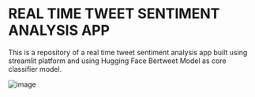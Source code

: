 # REAL TIME TWEET SENTIMENT ANALYSIS APP
This is a repository of a real time tweet sentiment analysis app built using streamlit platform and using Hugging Face Bertweet Model as core classifier model.

![image](https://github.com/ritzi12/live-tweet-sentiment-app/blob/master/Recording%202022-03-26%20at%2019.57.26.gif)

